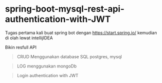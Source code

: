 # spring-boot-mysql-rest-api-authentication-with-JWT

Tugas pertama kali buat spring bot dengan https://start.spring.io/  kemudian di olah lewat intellijIDEA

Bikin resfull API
> CRUD Menggunakan database SQL postgres, mysql

>LOG menggunakan mongoDb

> Login authentication with JWT

